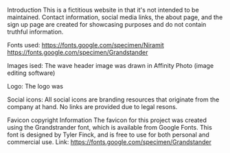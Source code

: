 



Introduction
This is a fictitious website in that it's not intended to be maintained. Contact information, 
social media links, the about page, and the sign up page are created for showcasing purposes
and do not contain truthful information. 


Fonts used:
https://fonts.google.com/specimen/Niramit
https://fonts.google.com/specimen/Grandstander

Images ised:
The wave header image was drawn in Affinity Photo (image editing software)

Logo:
The logo was 

Social icons:
All social icons are branding resources that originate from the company at hand. 
No links are provided due to legal resons. 


Favicon copyright Information
The favicon for this project was created using the Grandstrander font, which is available from Google Fonts. This font is designed by Tyler Finck, and is free to use for both personal and commercial use.
Link: https://fonts.google.com/specimen/Grandstander

